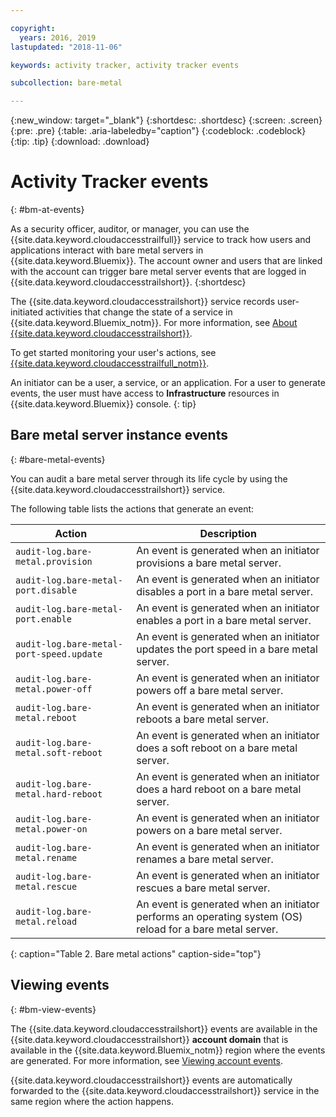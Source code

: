 ```yaml
---

copyright:
  years: 2016, 2019
lastupdated: "2018-11-06"

keywords: activity tracker, activity tracker events

subcollection: bare-metal

---
```


{:new_window: target="_blank"}
{:shortdesc: .shortdesc}
{:screen: .screen}
{:pre: .pre}
{:table: .aria-labeledby="caption"}
{:codeblock: .codeblock}
{:tip: .tip}
{:download: .download}


# Activity Tracker events 
{: #bm-at-events}

As a security officer, auditor, or manager, you can use the {{site.data.keyword.cloudaccesstrailfull}} service to track how users and 
applications interact with bare metal servers in {{site.data.keyword.Bluemix}}. The account owner and users that are linked 
with the account can trigger bare metal server events that are logged in {{site.data.keyword.cloudaccesstrailshort}}.
{:shortdesc}

The {{site.data.keyword.cloudaccesstrailshort}} service records user-initiated activities that change the state of a service in 
{{site.data.keyword.Bluemix_notm}}. For more information, see 
[About {{site.data.keyword.cloudaccesstrailshort}}](/docs/services/cloud-activity-tracker?topic=cloud-activity-tracker-activity_tracker_ov#activity_tracker_ov ).

To get started monitoring your user's actions, see 
[{{site.data.keyword.cloudaccesstrailfull_notm}}](/docs/services/cloud-activity-tracker?topic=cloud-activity-tracker-getting-started-with-cla#getting-started-with-cla). 

An initiator can be a user, a service, or an application. For a user to generate events, the user must have access to **Infrastructure** resources in {{site.data.keyword.Bluemix}} console. 
{: tip}

<!--## Login events-->
<!--{: #login}-->

<!--The following table lists the action that generates a login event:-->

<!--| Action | Description |-->
<!--|----------|---------|-->
<!--| `audit-log.user.login`  | An event is generated when an initiator logs in to {{site.data.keyword.Bluemix}} through the {{site.data.keyword.Bluemix}} UI or the {{site.data.keyword.slportal}}. |--> 
<!--{: caption="Table 1. Login action" caption-side="top"}--> 


## Bare metal server instance events
{: #bare-metal-events}

You can audit a bare metal server through its life cycle by using the {{site.data.keyword.cloudaccesstrailshort}} service.

The following table lists the actions that generate an event:

| Action | Description |
|----------|---------|
| `audit-log.bare-metal.provision`             | An event is generated when an initiator provisions a bare metal server.  | 
| `audit-log.bare-metal-port.disable`          | An event is generated when an initiator disables a port in a bare metal server. | 
| `audit-log.bare-metal-port.enable`           | An event is generated when an initiator enables a port in a bare metal server. | 
| `audit-log.bare-metal-port-speed.update`     | An event is generated when an initiator updates the port speed in a bare metal server. |
| `audit-log.bare-metal.power-off`             | An event is generated when an initiator powers off a bare metal server.  |
| `audit-log.bare-metal.reboot`                | An event is generated when an initiator reboots a bare metal server. | 
| `audit-log.bare-metal.soft-reboot`           | An event is generated when an initiator does a soft reboot on a bare metal server. | 
| `audit-log.bare-metal.hard-reboot`           | An event is generated when an initiator does a hard reboot on a bare metal server. | 
| `audit-log.bare-metal.power-on`              | An event is generated when an initiator powers on a bare metal server. | 
| `audit-log.bare-metal.rename`                | An event is generated when an initiator renames a bare metal server. | 
| `audit-log.bare-metal.rescue`                | An event is generated when an initiator rescues a bare metal server. | 
| `audit-log.bare-metal.reload`                | An event is generated when an initiator performs an operating system (OS) reload for a bare metal server. | 
{: caption="Table 2. Bare metal actions" caption-side="top"} 



## Viewing events
{: #bm-view-events}

The {{site.data.keyword.cloudaccesstrailshort}} events are available in the {{site.data.keyword.cloudaccesstrailshort}} **account domain** that 
is available in the {{site.data.keyword.Bluemix_notm}} region where the events are generated. For more information, see [Viewing account 
events](/docs/services/cloud-activity-tracker/how-to/manage-events-ui?topic=cloud-activity-tracker-view_acc_events#account_events).

{{site.data.keyword.cloudaccesstrailshort}} events are automatically forwarded to the {{site.data.keyword.cloudaccesstrailshort}} service 
in the same region where the action happens.
